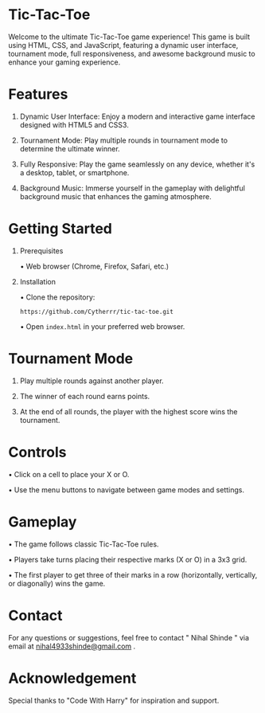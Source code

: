# Tic-Tac-Toe
Welcome to the ultimate Tic-Tac-Toe game experience! This game is built using HTML, CSS, and JavaScript, featuring a dynamic user interface, tournament mode, full responsiveness, and awesome background music to enhance your gaming experience.
# Features
1) Dynamic User Interface: Enjoy a modern and interactive game interface designed with HTML5 and CSS3.

2) Tournament Mode: Play multiple rounds in tournament mode to determine the ultimate winner.

3) Fully Responsive: Play the game seamlessly on any device, whether it's a desktop, tablet, or smartphone.

4) Background Music: Immerse yourself in the gameplay with delightful background music that enhances the gaming atmosphere.

# Getting Started
1) Prerequisites
   
   • Web browser (Chrome, Firefox, Safari, etc.)

2) Installation
   
   • Clone the repository:
   ```
   https://github.com/Cytherrr/tic-tac-toe.git
   ```
   • Open `index.html` in your preferred web browser.

# Tournament Mode
1) Play multiple rounds against another player.
   
2) The winner of each round earns points.
   
3) At the end of all rounds, the player with the highest score wins the tournament.

# Controls
• Click on a cell to place your X or O.

• Use the menu buttons to navigate between game modes and settings.

# Gameplay
• The game follows classic Tic-Tac-Toe rules.

• Players take turns placing their respective marks (X or O) in a 3x3 grid.

• The first player to get three of their marks in a row (horizontally, vertically, or diagonally) wins the game.

# Contact
For any questions or suggestions, feel free to contact " Nihal Shinde " via email at nihal4933shinde@gmail.com .

# Acknowledgement
Special thanks to "Code With Harry" for inspiration and support.


